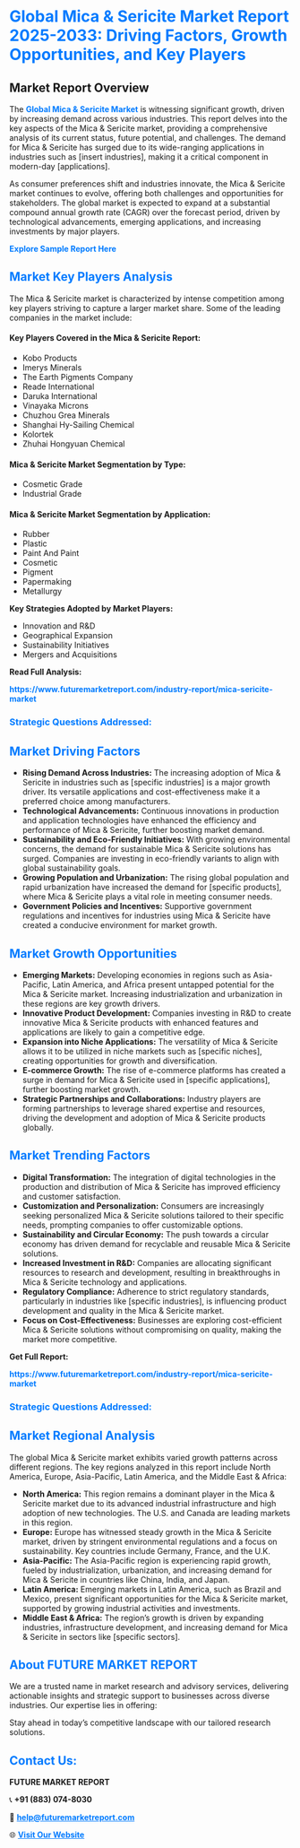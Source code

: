 <h1 style="color: #007BFF;">Global Mica & Sericite Market Report 2025-2033: Driving Factors, Growth Opportunities, and Key Players</h1>

<section id="overview">
<h2>Market Report Overview</h2>
<p>The <a href="https://www.futuremarketreport.com/industry-report/mica-sericite-market" style="color: #007BFF; text-decoration: none;"><strong>Global Mica & Sericite Market</strong></a> is witnessing significant growth, driven by increasing demand across various industries. This report delves into the key aspects of the Mica & Sericite market, providing a comprehensive analysis of its current status, future potential, and challenges. The demand for Mica & Sericite has surged due to its wide-ranging applications in industries such as [insert industries], making it a critical component in modern-day [applications].</p>
<p>As consumer preferences shift and industries innovate, the Mica & Sericite market continues to evolve, offering both challenges and opportunities for stakeholders. The global market is expected to expand at a substantial compound annual growth rate (CAGR) over the forecast period, driven by technological advancements, emerging applications, and increasing investments by major players.</p>
</section>

<section id="overview">
<p><a href="https://www.futuremarketreport.com/request-sample/reportId=58581" style="color: #007BFF; text-decoration: none;"><strong>Explore Sample Report Here</strong></a></p>
</section>

<section id="key-players">
<h2 style="color: #007BFF;">Market Key Players Analysis</h2>
<p>The Mica & Sericite market is characterized by intense competition among key players striving to capture a larger market share. Some of the leading companies in the market include:</p>
<h4>Key Players Covered in the Mica & Sericite Report:</h4>
<ul><li>Kobo Products</li><li>Imerys Minerals</li><li>The Earth Pigments Company</li><li>Reade International</li><li>Daruka International</li><li>Vinayaka Microns</li><li>Chuzhou Grea Minerals</li><li>Shanghai Hy-Sailing Chemical</li><li>Kolortek</li><li>Zhuhai Hongyuan Chemical</li></ul>
<h4>Mica & Sericite Market Segmentation by Type:</h4>
<ul><li>Cosmetic Grade</li><li>Industrial Grade</li></ul>

<h4>Mica & Sericite Market Segmentation by Application:</h4>
<ul><li>Rubber</li><li>Plastic</li><li>Paint And Paint</li><li>Cosmetic</li><li>Pigment</li><li>Papermaking</li><li>Metallurgy</li></ul>
<p><strong>Key Strategies Adopted by Market Players:</strong></p>
<ul>
<li>Innovation and R&D</li>
<li>Geographical Expansion</li>
<li>Sustainability Initiatives</li>
<li>Mergers and Acquisitions</li>
</ul>
</section>

<section>
<p><strong>Read Full Analysis: </strong></p><a href="https://www.futuremarketreport.com/industry-report/mica-sericite-market" style="color: #007BFF; text-decoration: none;"><strong>https://www.futuremarketreport.com/industry-report/mica-sericite-market</strong></a>
<h3 style="color: #007BFF;">Strategic Questions Addressed:</h3>
</section>

<section id="driving-factors">
<h2 style="color: #007BFF;">Market Driving Factors</h2>
<ul>
<li><strong>Rising Demand Across Industries:</strong> The increasing adoption of Mica & Sericite in industries such as [specific industries] is a major growth driver. Its versatile applications and cost-effectiveness make it a preferred choice among manufacturers.</li>
<li><strong>Technological Advancements:</strong> Continuous innovations in production and application technologies have enhanced the efficiency and performance of Mica & Sericite, further boosting market demand.</li>
<li><strong>Sustainability and Eco-Friendly Initiatives:</strong> With growing environmental concerns, the demand for sustainable Mica & Sericite solutions has surged. Companies are investing in eco-friendly variants to align with global sustainability goals.</li>
<li><strong>Growing Population and Urbanization:</strong> The rising global population and rapid urbanization have increased the demand for [specific products], where Mica & Sericite plays a vital role in meeting consumer needs.</li>
<li><strong>Government Policies and Incentives:</strong> Supportive government regulations and incentives for industries using Mica & Sericite have created a conducive environment for market growth.</li>
</ul>
</section>

<section id="growth-opportunities">
<h2 style="color: #007BFF;">Market Growth Opportunities</h2>
<ul>
<li><strong>Emerging Markets:</strong> Developing economies in regions such as Asia-Pacific, Latin America, and Africa present untapped potential for the Mica & Sericite market. Increasing industrialization and urbanization in these regions are key growth drivers.</li>
<li><strong>Innovative Product Development:</strong> Companies investing in R&D to create innovative Mica & Sericite products with enhanced features and applications are likely to gain a competitive edge.</li>
<li><strong>Expansion into Niche Applications:</strong> The versatility of Mica & Sericite allows it to be utilized in niche markets such as [specific niches], creating opportunities for growth and diversification.</li>
<li><strong>E-commerce Growth:</strong> The rise of e-commerce platforms has created a surge in demand for Mica & Sericite used in [specific applications], further boosting market growth.</li>
<li><strong>Strategic Partnerships and Collaborations:</strong> Industry players are forming partnerships to leverage shared expertise and resources, driving the development and adoption of Mica & Sericite products globally.</li>
</ul>
</section>

<section id="trending-factors">
<h2 style="color: #007BFF;">Market Trending Factors</h2>
<ul>
<li><strong>Digital Transformation:</strong> The integration of digital technologies in the production and distribution of Mica & Sericite has improved efficiency and customer satisfaction.</li>
<li><strong>Customization and Personalization:</strong> Consumers are increasingly seeking personalized Mica & Sericite solutions tailored to their specific needs, prompting companies to offer customizable options.</li>
<li><strong>Sustainability and Circular Economy:</strong> The push towards a circular economy has driven demand for recyclable and reusable Mica & Sericite solutions.</li>
<li><strong>Increased Investment in R&D:</strong> Companies are allocating significant resources to research and development, resulting in breakthroughs in Mica & Sericite technology and applications.</li>
<li><strong>Regulatory Compliance:</strong> Adherence to strict regulatory standards, particularly in industries like [specific industries], is influencing product development and quality in the Mica & Sericite market.</li>
<li><strong>Focus on Cost-Effectiveness:</strong> Businesses are exploring cost-efficient Mica & Sericite solutions without compromising on quality, making the market more competitive.</li>
</ul>
</section>

<section>
<p><strong>Get Full Report: </strong></p><a href="https://www.futuremarketreport.com/industry-report/mica-sericite-market" style="color: #007BFF; text-decoration: none;"><strong>https://www.futuremarketreport.com/industry-report/mica-sericite-market</strong></a>
<h3 style="color: #007BFF;">Strategic Questions Addressed:</h3>
</section>


<section id="regional-analysis">
<h2 style="color: #007BFF;">Market Regional Analysis</h2>
<p>The global Mica & Sericite market exhibits varied growth patterns across different regions. The key regions analyzed in this report include North America, Europe, Asia-Pacific, Latin America, and the Middle East & Africa:</p>
<ul>
<li><strong>North America:</strong> This region remains a dominant player in the Mica & Sericite market due to its advanced industrial infrastructure and high adoption of new technologies. The U.S. and Canada are leading markets in this region.</li>
<li><strong>Europe:</strong> Europe has witnessed steady growth in the Mica & Sericite market, driven by stringent environmental regulations and a focus on sustainability. Key countries include Germany, France, and the U.K.</li>
<li><strong>Asia-Pacific:</strong> The Asia-Pacific region is experiencing rapid growth, fueled by industrialization, urbanization, and increasing demand for Mica & Sericite in countries like China, India, and Japan.</li>
<li><strong>Latin America:</strong> Emerging markets in Latin America, such as Brazil and Mexico, present significant opportunities for the Mica & Sericite market, supported by growing industrial activities and investments.</li>
<li><strong>Middle East & Africa:</strong> The region’s growth is driven by expanding industries, infrastructure development, and increasing demand for Mica & Sericite in sectors like [specific sectors].</li>
</ul>
</section>

<footer>
<h2 style="color: #007BFF;">About FUTURE MARKET REPORT</h2>
<p>We are a trusted name in market research and advisory services, delivering actionable insights and strategic support to businesses across diverse industries. Our expertise lies in offering:</p>

<p>Stay ahead in today’s competitive landscape with our tailored research solutions.</p>

<h2 style="color: #007BFF;">Contact Us:</h2>
<p><strong>FUTURE MARKET REPORT</strong></p>
<p>📞 <strong>+91 (883) 074-8030</strong></p>
<p>📧 <strong><a href="mailto:help@futuremarketreport.com" style="color: #007BFF;">help@futuremarketreport.com</a></strong></p>
<p>🌐 <strong><a href="https://www.futuremarketreport.com/" style="color: #007BFF;">Visit Our Website</a></strong></p>
</footer>